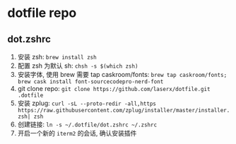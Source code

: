 # dotfile repo

## dot.zshrc
1. 安装 zsh: `brew install zsh`
1. 配置 zsh 为默认 sh: `chsh -s $(which zsh)`
1. 安装字体, 使用 brew 需要 tap caskroom/fonts: `brew tap caskroom/fonts; brew cask install font-sourcecodepro-nerd-font`
1. git clone repo: `git clone https://github.com/laserx/dotfile.git .dotfile`
1. 安装 zplug: `curl -sL --proto-redir -all,https https://raw.githubusercontent.com/zplug/installer/master/installer.zsh| zsh`
1. 创建链接: `ln -s ~/.dotfile/dot.zshrc ~/.zshrc`
1. 开启一个新的 `iterm2` 的会话, 确认安装插件
